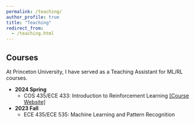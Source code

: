 ```yaml
---
permalink: /teaching/
author_profile: true
title: "Teaching"
redirect_from:
  - /teaching.html
---
```


## Courses

At Princeton University, I have served as a Teaching Assistant for ML/RL courses.

- **2024 Spring**
  - COS 435/ECE 433: Introduction to Reinforcement Learning [[Course Website]](https://ben-eysenbach.github.io/intro-rl/)  
- **2023 Fall**
  - ECE 435/ECE 535: Machine Learning and Pattern Recognition
<!-- * SML 505: Modern Statistics (2024 Spring) -->